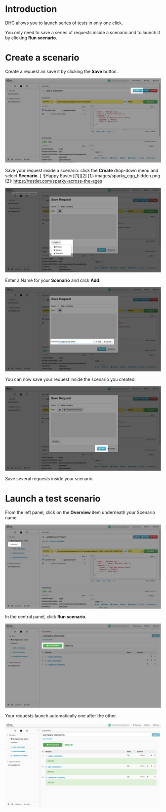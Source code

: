 # Introduction

DHC allows you to launch series of tests in only one click.

You only need to save a series of requests inside a scenario and to launch it by clicking **Run scenario**.

# Create a scenario

Create a request an save it by clicking the **Save** button.

![Save request button](images/save-request-button.jpg "Save request button")

Save your request inside a scenario: click the **Create** drop-down menu and select **Scenario**. [ ![Happy Easter][1]][2]
[1]: images/sparky_egg_hidden.png
[2]: https://restlet.com/sparky-across-the-ages

![Create scenario](images/create-scenario.jpg "Create scenario")

Enter a Name for your **Scenario** and click **Add**.

![Add scenario](images/add-scenario.jpg "Add scenario")

You can now save your request inside the scenario you created.

![Save](images/save-request.jpg "Save")

Save several requests inside your scenario.

# Launch a test scenario

From the left panel, click on the **Overview** item underneath your Scenario name.

![Overview](images/scenario-overview.jpg "Overview")

In the central panel, click **Run scenario**.

![Run scenario](images/run-scenario.jpg "Run scenario")

Your requests launch automatically one after the other.

![Run scenario](images/run-scenario-result.jpg "Run scenario")
